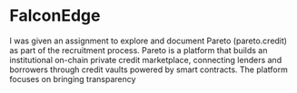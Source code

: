 # FalconEdge
I was given an assignment to explore and document Pareto (pareto.credit) as part of the recruitment process. Pareto is a platform that builds an institutional on-chain private credit marketplace, connecting lenders and borrowers through credit vaults powered by smart contracts. The platform focuses on bringing transparency 

